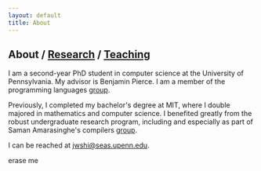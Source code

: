 ```yaml
---
layout: default
title: About
---
```


## About / [Research](https://jwshi21.github.io/research.html) / [Teaching](https://jwshi21.github.io/teaching.html)

I am a second-year PhD student in computer science at the University of Pennsylvania. My advisor is Benjamin Pierce. I am a member of the programming languages [group](https://www.cis.upenn.edu/~plclub/).

Previously, I completed my bachelor's degree at MIT, where I double majored in mathematics and computer science. I benefited greatly from the robust undergraduate research program, including and especially as part of Saman Amarasinghe's compilers [group](https://groups.csail.mit.edu/commit/). 

I can be reached at <jwshi@seas.upenn.edu>. 

erase me

<!-- My Chinese name is 石韡谦. You can read about the middle character [here](https://baike.baidu.com/item/%E9%9F%A1). -->
